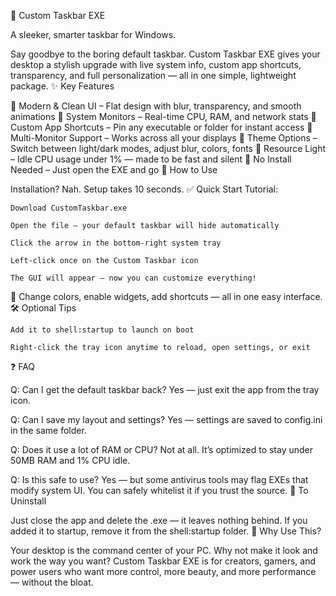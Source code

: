🧰 Custom Taskbar EXE

A sleeker, smarter taskbar for Windows.

Say goodbye to the boring default taskbar. Custom Taskbar EXE gives your desktop a stylish upgrade with live system info, custom app shortcuts, transparency, and full personalization — all in one simple, lightweight package.
✨ Key Features

🔹 Modern & Clean UI – Flat design with blur, transparency, and smooth animations
🔹 System Monitors – Real-time CPU, RAM, and network stats
🔹 Custom App Shortcuts – Pin any executable or folder for instant access
🔹 Multi-Monitor Support – Works across all your displays
🔹 Theme Options – Switch between light/dark modes, adjust blur, colors, fonts
🔹 Resource Light – Idle CPU usage under 1% — made to be fast and silent
🔹 No Install Needed – Just open the EXE and go
🚀 How to Use

Installation? Nah. Setup takes 10 seconds.
✅ Quick Start Tutorial:

    Download CustomTaskbar.exe

    Open the file — your default taskbar will hide automatically

    Click the arrow in the bottom-right system tray

    Left-click once on the Custom Taskbar icon

    The GUI will appear — now you can customize everything!

🎨 Change colors, enable widgets, add shortcuts — all in one easy interface.
🛠️ Optional Tips

    Add it to shell:startup to launch on boot

    Right-click the tray icon anytime to reload, open settings, or exit

❓ FAQ

Q: Can I get the default taskbar back?
Yes — just exit the app from the tray icon.

Q: Can I save my layout and settings?
Yes — settings are saved to config.ini in the same folder.

Q: Does it use a lot of RAM or CPU?
Not at all. It’s optimized to stay under 50MB RAM and 1% CPU idle.

Q: Is this safe to use?
Yes — but some antivirus tools may flag EXEs that modify system UI. You can safely whitelist it if you trust the source.
🧼 To Uninstall

Just close the app and delete the .exe — it leaves nothing behind.
If you added it to startup, remove it from the shell:startup folder.
🌟 Why Use This?

Your desktop is the command center of your PC. Why not make it look and work the way you want?
Custom Taskbar EXE is for creators, gamers, and power users who want more control, more beauty, and more performance — without the bloat.
